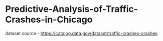 # Predictive-Analysis-of-Traffic-Crashes-in-Chicago

dataset source - https://catalog.data.gov/dataset/traffic-crashes-crashes
